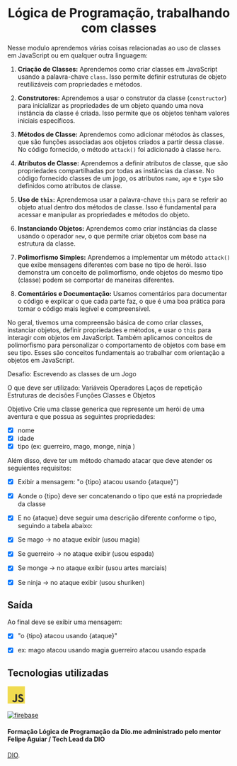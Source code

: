 <p> <h1 align="center">Lógica de Programação, trabalhando com classes</h1></p>

 Nesse modulo aprendemos várias coisas relacionadas ao uso de classes em JavaScript ou em qualquer outra linguagem:

1. **Criação de Classes:** Aprendemos como criar classes em JavaScript usando a palavra-chave `class`. Isso permite definir estruturas de objeto reutilizáveis com propriedades e métodos.

2. **Construtores:** Aprendemos a usar o construtor da classe (`constructor`) para inicializar as propriedades de um objeto quando uma nova instância da classe é criada. Isso permite que os objetos tenham valores iniciais específicos.

3. **Métodos de Classe:** Aprendemos como adicionar métodos às classes, que são funções associadas aos objetos criados a partir dessa classe. No código fornecido, o método `attack()` foi adicionado à classe `hero`.

4. **Atributos de Classe:** Aprendemos a definir atributos de classe, que são propriedades compartilhadas por todas as instâncias da classe. No código fornecido classes de um jogo, os atributos `name`, `age` e `type` são definidos como atributos de classe.

5. **Uso de `this`:** Aprendemosa usar a palavra-chave `this` para se referir ao objeto atual dentro dos métodos de classe. Isso é fundamental para acessar e manipular as propriedades e métodos do objeto.

6. **Instanciando Objetos:** Aprendemos como criar instâncias da classe usando o operador `new`, o que permite criar objetos com base na estrutura da classe.

7. **Polimorfismo Simples:** Aprendemos a  implementar um método `attack()` que exibe mensagens diferentes com base no tipo de herói. Isso demonstra um conceito de polimorfismo, onde objetos do mesmo tipo (classe) podem se comportar de maneiras diferentes.

8. **Comentários e Documentação:** Usamos comentários para documentar o código e explicar o que cada parte faz, o que é uma boa prática para tornar o código mais legível e compreensível.

No geral,  tivemos uma  compreensão básica de como criar classes, instanciar objetos, definir propriedades e métodos, e usar o `this` para interagir com objetos em JavaScript. Também aplicamos conceitos de polimorfismo para personalizar o comportamento de objetos com base em seu tipo. Esses são conceitos fundamentais ao trabalhar com orientação a objetos em JavaScript.

Desafio: Escrevendo as classes de um Jogo

O que deve ser utilizado:
Variáveis 
Operadores
Laços de repetição
Estruturas de decisões
Funções
Classes e Objetos

Objetivo
Crie uma classe generica que represente um herói de uma aventura e que possua as seguintes propriedades:

- [x] nome
- [x] idade
- [x] tipo (ex: guerreiro, mago, monge, ninja )

Além disso, deve ter um método chamado atacar que deve atender os seguientes requisitos:

- [x] Exibir a mensagem: "o {tipo} atacou usando {ataque}")
- [x] Aonde o {tipo} deve ser concatenando o tipo que está na propriedade da classe
- [x] E no {ataque} deve seguir uma descrição diferente conforme o tipo, seguindo a tabela abaixo:

- [x] Se mago -> no ataque exibir (usou magia)
- [x] Se guerreiro -> no ataque exibir (usou espada)
- [x] Se monge -> no ataque exibir (usou artes marciais)
- [x] Se ninja -> no ataque exibir (usou shuriken)

## Saída

Ao final deve se exibir uma mensagem:

- [x]  "o {tipo} atacou usando {ataque}"

- [x] ex: mago atacou usando magia guerreiro atacou usando espada


## Tecnologias utilizadas

<a href="#" target="_blank"> <img src="https://raw.githubusercontent.com/devicons/devicon/master/icons/javascript/javascript-original.svg" alt="html" width="40" height="40"/> </a> 

<a href="#" target="_blank"> <img src="https://camo.githubusercontent.com/ee5225ba7c4338f1a1c10121ec32c396e1a4a2f5b0b58b6afd6d5c56ff5d6196/68747470733a2f2f63646e2e6a7364656c6976722e6e65742f67682f64657669636f6e732f64657669636f6e2f69636f6e732f7673636f64652f7673636f64652d6f726967696e616c2d776f72646d61726b2e737667" alt="firebase" width="40" height="40"/> </a>

#### Formação Lógica de Programação da Dio.me administrado pelo mentor Felipe Aguiar / Tech Lead da DIO

[DIO](https://www.dio.me/).